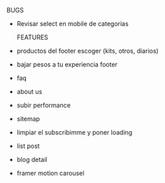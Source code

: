 BUGS

- Revisar select en mobile de categorias

  FEATURES

- productos del footer escoger (kits, otros, diarios)
- bajar pesos a tu experiencia footer
- faq
- about us
- subir performance
- sitemap
- limpiar el subscribimme y poner loading

- list post
- blog detail

- framer motion carousel

